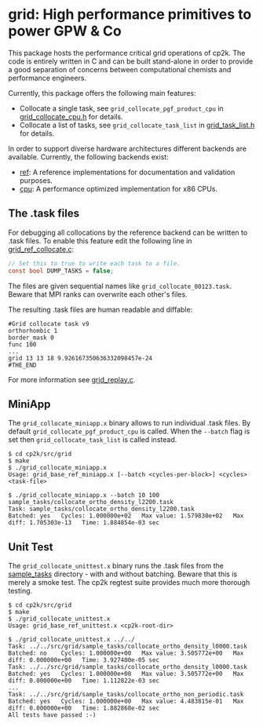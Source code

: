# grid: High performance primitives to power GPW & Co

This package hosts the performance critical grid operations of cp2k. The code is
entirely written in C and can be built stand-alone in order to provide a good
separation of concerns between computational chemists and performance engineers.

Currently, this package offers the following main features:

- Collocate a single task, see `grid_collocate_pgf_product_cpu` in
  [grid_collocate_cpu.h](grid_collocate_cpu.h) for details.
- Collocate a list of tasks, see `grid_collocate_task_list` in
  [grid_task_list.h](grid_task_list.h) for details.

In order to support diverse hardware architectures different backends are available.
Currently, the following backends exist:

- [ref](./ref/): A reference implementations for documentation and validation purposes.
- [cpu](./cpu/): A performance optimized implementation for x86 CPUs.

## The .task files

For debugging all collocations by the reference backend can be written to .task
files. To enable this feature edit the following line in [grid_ref_collocate.c](ref/grid_ref_collocate.c):

```C
// Set this to true to write each task to a file.
const bool DUMP_TASKS = false;
```

The files are given sequential names like `grid_collocate_00123.task`.
Beware that MPI ranks can overwrite each other's files.

The resulting .task files are human readable and diffable:

```task-file
#Grid collocate task v9
orthorhombic 1
border_mask 0
func 100
...
grid 13 13 18 9.926167350636332098457e-24
#THE_END
```

For more information see [grid_replay.c](grid_replay.c).

## MiniApp

The `grid_collocate_miniapp.x` binary allows to run individual .task files.
By default `grid_collocate_pgf_product_cpu` is called. When the `--batch` flag
is set then `grid_collocate_task_list` is called instead.

```shell
$ cd cp2k/src/grid
$ make
$ ./grid_collocate_miniapp.x
Usage: grid_base_ref_miniapp.x [--batch <cycles-per-block>] <cycles> <task-file>

$ ./grid_collocate_miniapp.x --batch 10 100 sample_tasks/collocate_ortho_density_l2200.task
Task: sample_tasks/collocate_ortho_density_l2200.task                     Batched: yes   Cycles: 1.000000e+02   Max value: 1.579830e+02   Max diff: 1.705303e-13   Time: 1.884854e-03 sec
```

## Unit Test

The `grid_collocate_unittest.x` binary runs the .task files from the
[sample_tasks](./sample_tasks/) directory - with and without batching.
Beware that this is merely a smoke test.
The cp2k regtest suite provides much more thorough testing.

```shell
$ cd cp2k/src/grid
$ make
$ ./grid_collocate_unittest.x
Usage: grid_base_ref_unittest.x <cp2k-root-dir>

$ ./grid_collocate_unittest.x ../../
Task: ../../src/grid/sample_tasks/collocate_ortho_density_l0000.task      Batched: no    Cycles: 1.000000e+00   Max value: 3.505772e+00   Max diff: 0.000000e+00   Time: 3.927400e-05 sec
Task: ../../src/grid/sample_tasks/collocate_ortho_density_l0000.task      Batched: yes   Cycles: 1.000000e+00   Max value: 3.505772e+00   Max diff: 0.000000e+00   Time: 1.112822e-03 sec
...
Task: ../../src/grid/sample_tasks/collocate_ortho_non_periodic.task       Batched: yes   Cycles: 1.000000e+00   Max value: 4.483815e-01   Max diff: 0.000000e+00   Time: 1.882868e-02 sec
All tests have passed :-)
```
